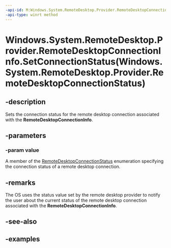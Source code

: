 ```yaml
---
-api-id: M:Windows.System.RemoteDesktop.Provider.RemoteDesktopConnectionInfo.SetConnectionStatus(Windows.System.RemoteDesktop.Provider.RemoteDesktopConnectionStatus)
-api-type: winrt method
---
```


# Windows.System.RemoteDesktop.Provider.RemoteDesktopConnectionInfo.SetConnectionStatus(Windows.System.RemoteDesktop.Provider.RemoteDesktopConnectionStatus)

<!--
public void SetConnectionStatus (Windows.System.RemoteDesktop.Provider.RemoteDesktopConnectionStatus value);
-->


## -description

Sets the connection status for the remote desktop connection associated with the **RemoteDesktopConnectionInfo**.

## -parameters

### -param value

A member of the [RemoteDesktopConnectionStatus](xref:Windows.System.RemoteDesktop.Provider.RemoteDesktopConnectionStatus) enumeration specifying the connection status of a remote desktop connection.

## -remarks

The OS uses the status value set by the remote desktop provider to notify the user about the current status of the remote desktop connection associated with the **RemoteDesktopConnectionInfo**.

## -see-also

## -examples



